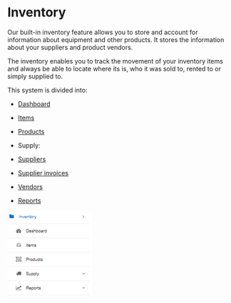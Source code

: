 Inventory
=======

Our built-in inventory feature allows you to store and account for information about equipment and other products. It stores the information about your suppliers and product vendors.

The inventory enables you to track the movement of your inventory items and always be able to locate where its is, who it was sold to, rented to or simply supplied to.


This system is divided into:

* [ Dashboard](inventory/dashboard/dashboard.md)

* [ Items](inventory/items/items.md)

* [ Products](inventory/products/products.md)

* Supply:

* [ Suppliers](inventory/suppliers/suppliers.md)

* [ Supplier invoices](inventory/supplier_invoices/supplier_invoices.md)

* [ Vendors](inventory/vendors/vendors.md)

* [Reports](inventory/reports/reports.md)

![Inventory](inventory.png)
